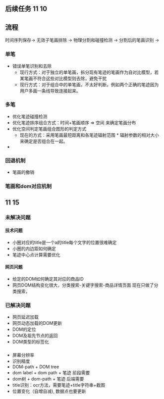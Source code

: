 ## 后续任务 11 10

## 流程
时间序列保存-> 无效子笔画排除 -> 物理分割和碰撞检测 -> 分割后的笔画识别 ->

### 单笔
- 错误单笔识别和去除
    - 现行方式：对于独立的单笔画，拆分现有笔迹的笔画作为自对比模型，若某笔画不符合这些对比模型则去除，避免干扰
    - 现行方式：对于组合中的单笔画，不太好判断。例如两个正确的笔迹因为用户多画一条线导致连接起来。

### 多笔
- 优化笔迹碰撞检测
- 优化笔迹排序组合方式：时间+笔画顺序 => 空间 来确定笔画分布
- 优化空间判定笔画组合图形的判定方式
    - 现在的方式：采用笔画最短距离和各笔迹辐射范围 * 辐射参数的相对大小来确定是否组合在一起。
-

### 回退机制
- 笔画的撤销

### 笔画和dom对应机制


## 11 15
### 未解决问题
#### 技术问题
- 小圈对应的title是一个a的title每个文字的位置很难确定
- 小圈的内边距如何确定
- 笔迹中心点计算需要优化
#### 网页问题
- 给定的DOM如何确定其对应的商品ID
- 网页DOM结构变化很大，分类搜索-关键字搜索-商品详情页面 现在只做了分类搜索，
### 已解决问题
- 网页延迟加载
- 网页动态加载的DOM更新
- DOM的定位
- DOM及祖先节点的返回
- DOM类型的标签化


###
- 屏幕分辨率
- 识别精度
- DOM-path + DOM tree
- dom label + dom path + 笔迹 前段需要
- dom树 + dom-path + 笔迹 后端需要
- title识别：ocr方法，需要笔迹+title字符串+截图
- 位置变化（自增自减), 数据点也要更新
